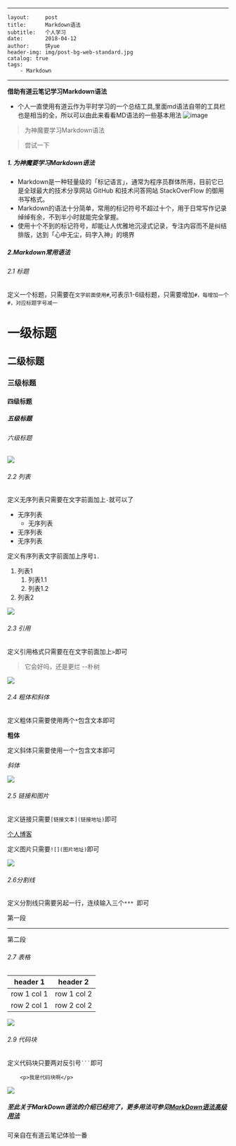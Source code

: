 
---
	layout:     post
	title:      Markdown语法
	subtitle:   个人学习
	date:       2018-04-12
	author:     饼yue
	header-img: img/post-bg-web-standard.jpg
	catalog: true
	tags:
	    - Markdown
---


**借助有道云笔记学习Markdown语法**     
+ 个人一直使用有道云作为平时学习的一个总结工具,里面md语法自带的工具栏也是相当的全，所以可以由此来看看MD语法的一些基本用法
![image](http://ww1.sinaimg.cn/large/e9ff3c49gy1frenctpkc0j20w201ljr9.jpg)

> 为神魔要学习Markdown语法    

> 尝试一下

##### 1. 为神魔要学习Markdown语法    
+ Markdown是一种轻量级的「标记语言」，通常为程序员群体所用，目前它已是全球最大的技术分享网站 GitHub 和技术问答网站 StackOverFlow 的御用书写格式。
+ Markdown的语法十分简单，常用的标记符号不超过十个，用于日常写作记录绰绰有余，不到半小时就能完全掌握。
+ 使用十个不到的标记符号，却能让人优雅地沉浸式记录，专注内容而不是纠结排版，达到「心中无尘，码字入神」的境界    
                
##### 2.Markdown常用语法

###### 2.1 标题   
定义一个标题，只需要在`文字前面使用#`,可表示1-6级标题，只需要增加`#，每增加一个#，对应标题字号减一`

# 一级标题   
## 二级标题   
### 三级标题   
#### 四级标题   
##### 五级标题   
###### 六级标题   

![](http://ww1.sinaimg.cn/large/e9ff3c49gy1frfc7jvlmbj20vj0bzdgc.jpg)
   
###### 2.2 列表
定义无序列表只需要在文字前面加上`-`就可以了

- 无序列表
    - 无序列表
- 无序列表
- 无序列表

定义有序列表文字前面加上序号`1.`

1.  列表1   
    1.  列表1.1   
    1.  列表1.2
2.  列表2

![](http://ww1.sinaimg.cn/large/e9ff3c49gy1frfdfmxdt2j20st0cv0tm.jpg)


###### 2.3 引用

定义引用格式只需要在在文字前面加上`>`即可

> 它会好吗，还是更烂 --朴树

![](http://ww1.sinaimg.cn/large/e9ff3c49gy1frfdk25k7cj20rx058mxa.jpg)

###### 2.4 粗体和斜体

定义粗体只需要使用两个`*`包含文本即可

**粗体**

定义斜体只需要使用一个`*`包含文本即可

*斜体*

![](http://ww1.sinaimg.cn/large/e9ff3c49gy1frfdnh3ruyj20rw06y3yx.jpg)

###### 2.5 链接和图片

定义链接只需要`[链接文本](链接地址)`即可

[个人博客](https://bingyuea.github.io/)

定义图片只需要`![](图片地址)`即可

![](http://ww1.sinaimg.cn/large/e9ff3c49gy1frfdtgxqbfj20qn0qn3z4.jpg)

###### 2.6分割线

定义分割线只需要另起一行，连续输入三个`*** `即可

第一段
***
第二段

###### 2.7 表格


header 1 | header 2
---|---
row 1 col 1 | row 1 col 2
row 2 col 1 | row 2 col 2

![](http://ww1.sinaimg.cn/large/e9ff3c49gy1frfeu1h7syj20sh05974g.jpg)

###### 2.9 代码块
定义代码块只要两对反引号` ``` `即可
```
    <p>我是代码块啊</p>
```
![](http://ww1.sinaimg.cn/large/e9ff3c49gy1frff3nyj2aj20si06hwes.jpg)

##### 至此关于MarkDown语法的介绍已经完了，更多用法可参见[MarkDown语法高级用法](http://note.youdao.com/iyoudao/?p=2445)
可亲自在有道云笔记体验一番







